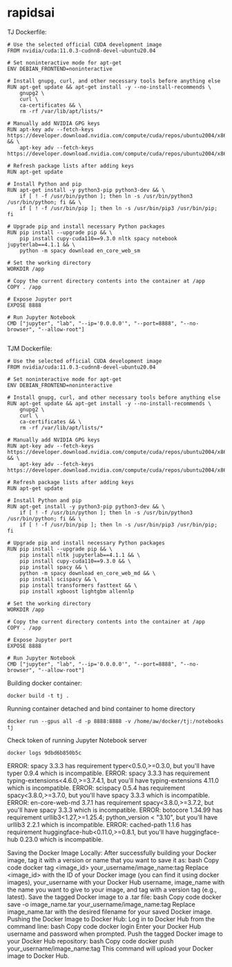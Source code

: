 # rapidsai

TJ Dockerfile:
````
# Use the selected official CUDA development image
FROM nvidia/cuda:11.0.3-cudnn8-devel-ubuntu20.04

# Set noninteractive mode for apt-get
ENV DEBIAN_FRONTEND=noninteractive

# Install gnupg, curl, and other necessary tools before anything else
RUN apt-get update && apt-get install -y --no-install-recommends \
    gnupg2 \
    curl \
    ca-certificates && \
    rm -rf /var/lib/apt/lists/*

# Manually add NVIDIA GPG keys
RUN apt-key adv --fetch-keys https://developer.download.nvidia.com/compute/cuda/repos/ubuntu2004/x86_64/7fa2af80.pub && \
    apt-key adv --fetch-keys https://developer.download.nvidia.com/compute/cuda/repos/ubuntu2004/x86_64/3bf863cc.pub

# Refresh package lists after adding keys
RUN apt-get update

# Install Python and pip
RUN apt-get install -y python3-pip python3-dev && \
    if [ ! -f /usr/bin/python ]; then ln -s /usr/bin/python3 /usr/bin/python; fi && \
    if [ ! -f /usr/bin/pip ]; then ln -s /usr/bin/pip3 /usr/bin/pip; fi

# Upgrade pip and install necessary Python packages
RUN pip install --upgrade pip && \
    pip install cupy-cuda110==9.3.0 nltk spacy notebook jupyterlab==4.1.1 && \
    python -m spacy download en_core_web_sm

# Set the working directory
WORKDIR /app

# Copy the current directory contents into the container at /app
COPY . /app

# Expose Jupyter port
EXPOSE 8888

# Run Jupyter Notebook
CMD ["jupyter", "lab", "--ip='0.0.0.0'", "--port=8888", "--no-browser", "--allow-root"]


````

TJM Dockerfile:
````
# Use the selected official CUDA development image
FROM nvidia/cuda:11.0.3-cudnn8-devel-ubuntu20.04

# Set noninteractive mode for apt-get
ENV DEBIAN_FRONTEND=noninteractive

# Install gnupg, curl, and other necessary tools before anything else
RUN apt-get update && apt-get install -y --no-install-recommends \
    gnupg2 \
    curl \
    ca-certificates && \
    rm -rf /var/lib/apt/lists/*

# Manually add NVIDIA GPG keys
RUN apt-key adv --fetch-keys https://developer.download.nvidia.com/compute/cuda/repos/ubuntu2004/x86_64/7fa2af80.pub && \
    apt-key adv --fetch-keys https://developer.download.nvidia.com/compute/cuda/repos/ubuntu2004/x86_64/3bf863cc.pub

# Refresh package lists after adding keys
RUN apt-get update

# Install Python and pip
RUN apt-get install -y python3-pip python3-dev && \
    if [ ! -f /usr/bin/python ]; then ln -s /usr/bin/python3 /usr/bin/python; fi && \
    if [ ! -f /usr/bin/pip ]; then ln -s /usr/bin/pip3 /usr/bin/pip; fi

# Upgrade pip and install necessary Python packages
RUN pip install --upgrade pip && \
    pip install nltk jupyterlab==4.1.1 && \
    pip install cupy-cuda110==9.3.0 && \
    pip install spacy && \
    python -m spacy download en_core_web_md && \
    pip install scispacy && \
    pip install transformers fasttext && \
    pip install xgboost lightgbm allennlp

# Set the working directory
WORKDIR /app

# Copy the current directory contents into the container at /app
COPY . /app

# Expose Jupyter port
EXPOSE 8888

# Run Jupyter Notebook
CMD ["jupyter", "lab", "--ip='0.0.0.0'", "--port=8888", "--no-browser", "--allow-root"]
````
Building docker container:
````
docker build -t tj .
````
Running container detached and bind container to home directory
````
docker run --gpus all -d -p 8888:8888 -v /home/aw/docker/tj:/notebooks tj
````

Check token of running Jupyter Notebook server
````
docker logs 9dbd6b850b5c
````



ERROR: spacy 3.3.3 has requirement typer<0.5.0,>=0.3.0, but you'll have typer 0.9.4 which is incompatible.
ERROR: spacy 3.3.3 has requirement typing-extensions<4.6.0,>=3.7.4.1, but you'll have typing-extensions 4.11.0 which is incompatible.
ERROR: scispacy 0.5.4 has requirement spacy<3.8.0,>=3.7.0, but you'll have spacy 3.3.3 which is incompatible.
ERROR: en-core-web-md 3.7.1 has requirement spacy<3.8.0,>=3.7.2, but you'll have spacy 3.3.3 which is incompatible.
ERROR: botocore 1.34.99 has requirement urllib3<1.27,>=1.25.4; python_version < "3.10", but you'll have urllib3 2.2.1 which is incompatible.
ERROR: cached-path 1.1.6 has requirement huggingface-hub<0.11.0,>=0.8.1, but you'll have huggingface-hub 0.23.0 which is incompatible.








Saving the Docker Image Locally:
After successfully building your Docker image, tag it with a version or name that you want to save it as:
bash
Copy code
docker tag <image_id> your_username/image_name:tag
Replace <image_id> with the ID of your Docker image (you can find it using docker images), your_username with your Docker Hub username, image_name with the name you want to give to your image, and tag with a version tag (e.g., latest).
Save the tagged Docker image to a .tar file:
bash
Copy code
docker save -o image_name.tar your_username/image_name:tag
Replace image_name.tar with the desired filename for your saved Docker image.
Pushing the Docker Image to Docker Hub:
Log in to Docker Hub from the command line:
bash
Copy code
docker login
Enter your Docker Hub username and password when prompted.
Push the tagged Docker image to your Docker Hub repository:
bash
Copy code
docker push your_username/image_name:tag
This command will upload your Docker image to Docker Hub.
